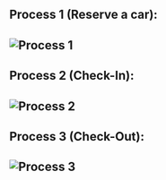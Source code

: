 <h2>Process 1 (Reserve a car):<h2>
  
![Process 1](https://github.com/kylerasinger/TeamX-soen341projectW2024/assets/142263823/8862b25a-539b-4c43-aed7-bfc87d9ae8e5)

<h2>Process 2 (Check-In):<h2>
  
![Process 2](https://github.com/kylerasinger/TeamX-soen341projectW2024/assets/142263823/7b8b6d15-4c80-4b98-b3da-20d6462ad112)

<h2>Process 3 (Check-Out):<h2>
  
![Process 3](https://github.com/kylerasinger/TeamX-soen341projectW2024/assets/142263823/df02403a-e6e7-4548-8016-eb8d83074fc0)
